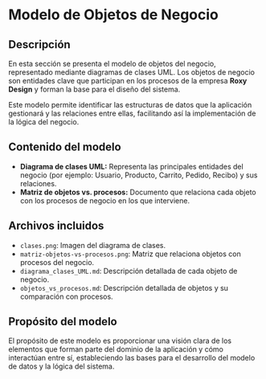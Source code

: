 # Modelo de Objetos de Negocio

## Descripción

En esta sección se presenta el modelo de objetos del negocio, representado mediante diagramas de clases UML. Los objetos de negocio son entidades clave que participan en los procesos de la empresa **Roxy Design** y forman la base para el diseño del sistema.

Este modelo permite identificar las estructuras de datos que la aplicación gestionará y las relaciones entre ellas, facilitando así la implementación de la lógica del negocio.

## Contenido del modelo

- **Diagrama de clases UML:** Representa las principales entidades del negocio (por ejemplo: Usuario, Producto, Carrito, Pedido, Recibo) y sus relaciones.
- **Matriz de objetos vs. procesos:** Documento que relaciona cada objeto con los procesos de negocio en los que interviene.

## Archivos incluidos

- `clases.png`: Imagen del diagrama de clases.
- `matriz-objetos-vs-procesos.png`: Matriz que relaciona objetos con procesos del negocio.
- `diagrama_clases_UML.md`: Descripción detallada de cada objeto de negocio.
- `objetos_vs_procesos.md`: Descripción detallada de objetos y su comparación con procesos.
  
## Propósito del modelo

El propósito de este modelo es proporcionar una visión clara de los elementos que forman parte del dominio de la aplicación y cómo interactúan entre sí, estableciendo las bases para el desarrollo del modelo de datos y la lógica del sistema.

